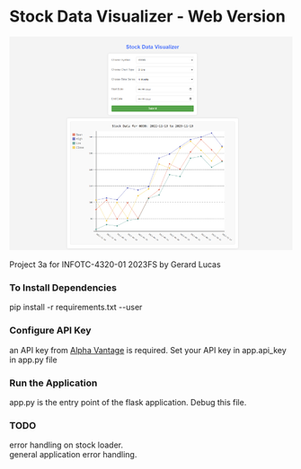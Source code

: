 # Stock Data Visualizer - Web Version

![Site Example](example.png)

Project 3a for INFOTC-4320-01 2023FS by Gerard Lucas

### To Install Dependencies

pip install -r requirements.txt --user

### Configure API Key

an API key from [Alpha Vantage](https://www.alphavantage.co/) is required. Set your API key in app.api_key in app.py file

### Run the Application

app.py is the entry point of the flask application. Debug this file.

### TODO

error handling on stock loader.  
general application error handling.